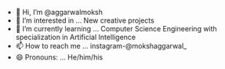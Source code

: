 - 👋 Hi, I’m @aggarwalmoksh
- 👀 I’m interested in ... New creative projects
- 🌱 I’m currently learning ... Computer Science Engineering with specialization in Artificial Intelligence
- 📫 How to reach me ... instagram-@mokshaggarwal_
- 😄 Pronouns: ... He/him/his
